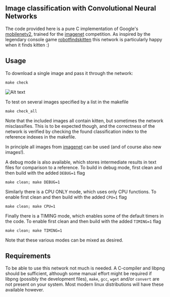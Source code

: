 Image classification with Convolutional Neural Networks
---------------------------------------------------------
The code provided here is a pure C implementation of Google's [mobilenetv2](https://arxiv.org/abs/1801.04381), trained for the [imagenet](www.image-net.org/) competition.
As inspired by the legendary console game [robotfindskitten](https://en.wikipedia.org/wiki/Robotfindskitten) this network is particularly happy when it finds kitten :)

Usage
-----
To download a single image and pass it through the network:
```shell
make check
```
![Alt text](/CurrentPerformance.jpg?raw=true "Current performance of the three convolutions")


To test on several images specified by a list in the makefile
```shell
make check_all
```

Note that the included images all contain kitten, but sometimes the network misclassifies.
This is to be expected though, and the correctness of the network is verified by checking the found classification index to the reference indexes in the makefile.

In principle all images from [imagenet](http://www.image-net.org/explore) can be used (and of course also new images!).

A debug mode is also available, which stores intermediate results in text files for comparison to a reference.
To build in debug mode, first clean and then build with the added ```DEBUG=1``` flag
```shell
make clean; make DEBUG=1
```

Similarly there is a CPU ONLY mode, which uses only CPU functions.
To enable first clean and then build with the added ```CPU=1``` flag
```shell
make clean; make CPU=1
```

Finally there is a TIMING mode, which enables some of the default timers in the code.
To enable first clean and then build with the added ```TIMING=1``` flag
```shell
make clean; make TIMING=1
```

Note that these various modes can be mixed as desired.

Requirements
------------
To be able to use this network not much is needed.
A C-compiler and libpng should be sufficient, although some manual effort might be required if libpng (possibly the development files), ```make```, ```gcc```, ```wget``` and/or ```convert``` are not present on your system.
Most modern linux distributions will have these available however.
